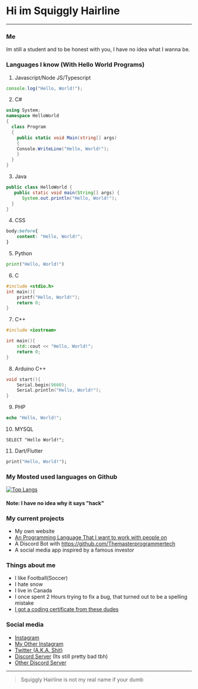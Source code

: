 # Hi im Squiggly Hairline
_____________
### Me
Im still a student and to be honest with you, I have no idea what I wanna be.
### Languages I know (With Hello World Programs)
1. Javascript/Node JS/Typescript
```js
console.log("Hello, World!");
```
2. C#
```csharp
using System;
namespace HelloWorld
{
  class Program 
  {
    public static void Main(string[] args)
    {
	Console.WriteLine("Hello, World!");
    }
  }
}
```
3. Java
```java
public class HelloWorld {
   public static void main(String[] args) {
      System.out.println("Hello, World!");
  }
}
```
4. CSS
```css
body:before{
    content: "Hello, World!";
}
```
5. Python
```python
print("Hello, World!")
```
6. C
```c
#include <stdio.h>
int main(){
    printf("Hello, World!");
    return 0;
}
```
7. C++
```cpp
#include <iostream>

int main(){
    std::cout << "Hello, World!";
    return 0;
}
```
8. Arduino C++
```cpp
void start(){
    Serial.begin(9600);
    Serial.println("Hello, World!");
}
```
9. PHP
```php
echo "Hello, World!";
```
10. MYSQL
```mysql
SELECT "Hello World!";
```
11. Dart/Flutter
```dart
print("Hello, World!");
```

### My Mosted used languages on Github
[![Top Langs](https://github-readme-stats.vercel.app/api/top-langs/?username=AwsomeWorkDevoloper&layout=compact)](https://github.com/AwsomeWorkDevoloper/github-readme-stats)
#### Note: I have no idea why it says "hack"
### My current projects
- My own website
- [An Programming Language That I want to work with people on](https://github.com/AwsomeWorkDevoloper/Codelang)
- A Discord Bot with https://github.com/Themasterprogrammertech
- A social media app inspired by a famous investor
### Things about me
- I like Football(Soccer)
- I hate snow
- I live in Canada
- I once spent 2 Hours trying to fix a bug, that turned out to be a spelling mistake
- [I got a coding certificate from these dudes](https://www.arabcoders.ae/)
### Social media
- [Instagram](https://www.instagram.com/squigglyhl/)
- [My Other Instagram](https://www.instagram.com/squiggly_2nd/)
- [Twitter (A.K.A. Shit)](https://twitter.com/SquigglyHL)
- [Discord Server](https://discord.gg/TnJvyzBWHa) (Its still pretty bad tbh)
- [Other Discord Server](https://discord.gg/KePxjZhgTj)
__________
> Squiggly Hairline is not my real name if your dumb

